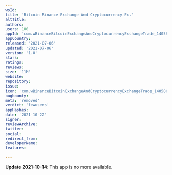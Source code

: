 ```yaml
---
wsId: 
title: 'Bitcoin Binance Exchange And Cryptocurrency Ex.'
altTitle: 
authors: 
users: 100
appId: 'com.wBinanceBitcoinExchangeAndCryptocurrencyExchangeTrade_14058627'
appCountry: 
released: '2021-07-06'
updated: '2021-07-06'
version: '1.0'
stars: 
ratings: 
reviews: 
size: '11M'
website: 
repository: 
issue: 
icon: 'com.wBinanceBitcoinExchangeAndCryptocurrencyExchangeTrade_14058627.jpg'
bugbounty: 
meta: 'removed'
verdict: 'fewusers'
appHashes: 
date: '2021-10-22'
signer: 
reviewArchive: 
twitter: 
social: 
redirect_from: 
developerName: 
features: 

---
```


**Update 2021-10-14**: This app is no more available.

